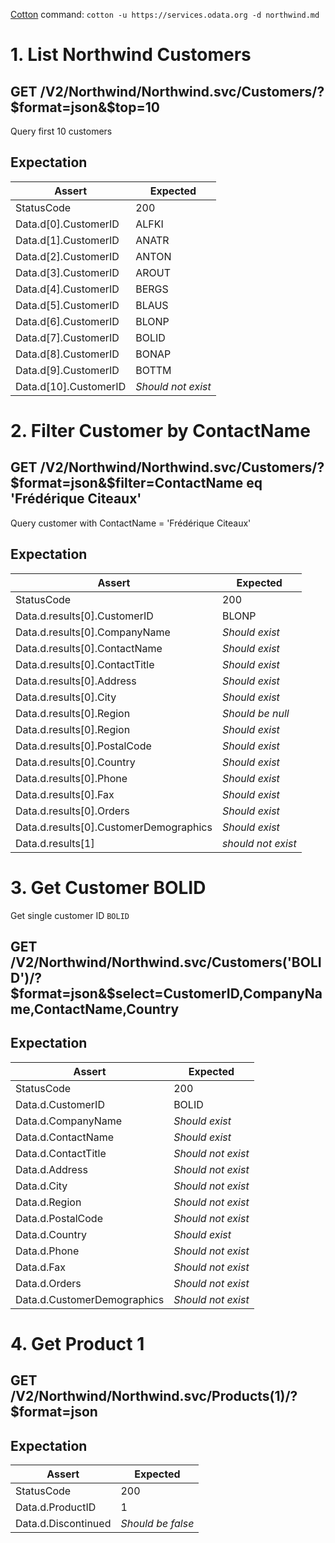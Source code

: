[Cotton](https://github.com/chonla/cotton) command: `cotton -u https://services.odata.org -d northwind.md`

# 1. List Northwind Customers

## GET /V2/Northwind/Northwind.svc/Customers/?$format=json&$top=10

Query first 10 customers

## Expectation

| Assert | Expected |
| - | - |
| StatusCode | 200 |
| Data.d[0].CustomerID | ALFKI |
| Data.d[1].CustomerID | ANATR |
| Data.d[2].CustomerID | ANTON |
| Data.d[3].CustomerID | AROUT |
| Data.d[4].CustomerID | BERGS |
| Data.d[5].CustomerID | BLAUS |
| Data.d[6].CustomerID | BLONP |
| Data.d[7].CustomerID | BOLID |
| Data.d[8].CustomerID | BONAP |
| Data.d[9].CustomerID | BOTTM |
| Data.d[10].CustomerID | *Should not exist*

# 2. Filter Customer by ContactName

## GET /V2/Northwind/Northwind.svc/Customers/?$format=json&$filter=ContactName eq 'Frédérique Citeaux'

Query customer with ContactName = 'Frédérique Citeaux'

## Expectation

| Assert | Expected |
| - | - |
| StatusCode | 200 |
| Data.d.results[0].CustomerID | BLONP |
| Data.d.results[0].CompanyName | *Should exist* |
| Data.d.results[0].ContactName | *Should exist* |
| Data.d.results[0].ContactTitle | *Should exist* |
| Data.d.results[0].Address | *Should exist* |
| Data.d.results[0].City | *Should exist* |
| Data.d.results[0].Region | *Should be null* |
| Data.d.results[0].Region | *Should exist* |
| Data.d.results[0].PostalCode | *Should exist* |  
| Data.d.results[0].Country | *Should exist* |
| Data.d.results[0].Phone | *Should exist* |
| Data.d.results[0].Fax | *Should exist* |
| Data.d.results[0].Orders | *Should exist* |
| Data.d.results[0].CustomerDemographics | *Should exist* |
| Data.d.results[1] | *should not exist* |

# 3. Get Customer BOLID

Get single customer ID `BOLID`

## GET /V2/Northwind/Northwind.svc/Customers('BOLID')/?$format=json&$select=CustomerID,CompanyName,ContactName,Country

## Expectation

| Assert | Expected |
| - | - |
| StatusCode | 200 |
| Data.d.CustomerID | BOLID |
| Data.d.CompanyName | *Should exist* |
| Data.d.ContactName | *Should exist* |
| Data.d.ContactTitle | *Should not exist* |
| Data.d.Address | *Should not exist* |
| Data.d.City | *Should not exist* |
| Data.d.Region | *Should not exist* |
| Data.d.PostalCode | *Should not exist* |
| Data.d.Country | *Should exist* |
| Data.d.Phone | *Should not exist* |
| Data.d.Fax | *Should not exist* |
| Data.d.Orders | *Should not exist* |
| Data.d.CustomerDemographics | *Should not exist* |

# 4. Get Product 1

## GET /V2/Northwind/Northwind.svc/Products(1)/?$format=json

## Expectation

| Assert | Expected |
| - | - |
| StatusCode | 200 |
| Data.d.ProductID | 1 |
| Data.d.Discontinued | *Should be false* |